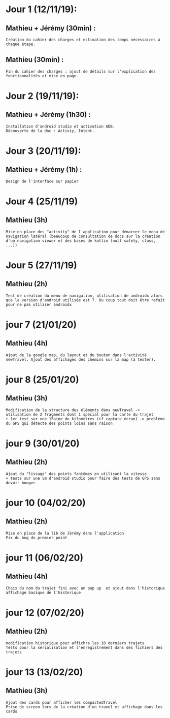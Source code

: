 # Jour 1 (12/11/19):
## Mathieu + Jérémy (30min) : 
	Création du cahier des charges et estimation des temps nécessaires à chaque étape.
## Mathieu (30min) :
	Fin du cahier des charges : ajout de détails sur l'explication des fonctionnalités et mise en page.

# Jour 2 (19/11/19):
## Mathieu + Jérémy (1h30) : 
	Installation d'android studio et activation ADB.
	Découverte de la doc : Activiy, Intent.

# Jour 3 (20/11/19):
## Mathieu + Jérémy (1h) :
	Design de l'interface sur papier

# Jour 4 (25/11/19)
## Mathieu (3h)
	Mise en place des "activity" de l'application pour démarrer le menu de navigation latéral (beaucoup de consultation de docs sur la création d'un navigation viewer et des bases de kotlin (null safety, class, ...))

# Jour 5 (27/11/19)
## Mathieu (2h)
	Test de création du menu de navigation, utilisation de androidx alors que la version d'android utilisée est 7. Du coup tout doit être refait pour ne pas utiliser androidx

# jour 7 (21/01/20)
## Mathieu (4h)
	Ajout de la google map, du layout et du bouton dans l'activité newTravel. Ajout des affichages des chemins sur la map (à tester).

# jour 8 (25/01/20)
## Mathieu (3h)
	Modification de la structure des éléments dans newTravel -> utilisation de 2 fragments dont 1 spécial pour la carte du trajet
	+ 1er test sur une 15aine de kilomètres (cf capture écran) -> problème du GPS qui détecte des points loins sans raison

# jour 9 (30/01/20)
## Mathieu (2h)
	Ajout du "lissage" des points fantômes en utilisant la vitesse
	+ tests sur une vm d'android studio pour faire des tests de GPS sans devoir bouger

# jour 10 (04/02/20)
## Mathieu (2h)
	Mise en place de la lib de Jérémy dans l'application
	Fix du bug du premier point

# jour 11 (06/02/20)
## Mathieu (4h)
	Choix du nom du trajet fini avec un pop up  et ajout dans l'historique
	affichage basique de l'historique

# jour 12 (07/02/20)
## Mathieu (2h)
	modification historique pour affichre les 10 derniers trajets
	Tests pour la sérialisation et l'enregistrement dans des fichiers des trajets

# jour 13 (13/02/20)
## Mathieu (3h)
	Ajout des cards pour afficher les compactedTravel
	Prise de screen lors de la création d'un travel et affichage dans les cards